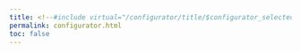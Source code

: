 ```yaml
---
title: <!--#include virtual="/configurator/title/$configurator_selected_page" -->
permalink: configurator.html
toc: false
---
```


<!--#include virtual="/configurator/tab/$configurator_selected_page" -->
